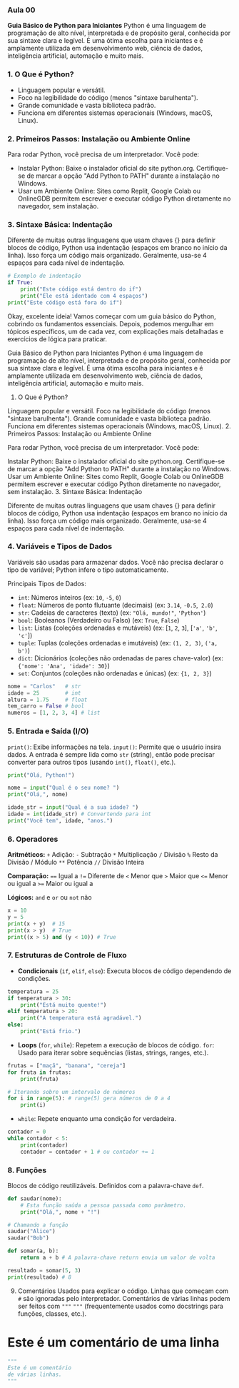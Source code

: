 ### Aula 00

**Guia Básico de Python para Iniciantes**
Python é uma linguagem de programação de alto nível, interpretada e de propósito geral, conhecida por sua sintaxe clara e legível. É uma ótima escolha para iniciantes e é amplamente utilizada em desenvolvimento web, ciência de dados, inteligência artificial, automação e muito mais.   

### 1. O Que é Python?
- Linguagem popular e versátil.
- Foco na legibilidade do código (menos "sintaxe barulhenta").
- Grande comunidade e vasta biblioteca padrão.
- Funciona em diferentes sistemas operacionais (Windows, macOS, Linux).

### 2. Primeiros Passos: Instalação ou Ambiente Online
Para rodar Python, você precisa de um interpretador. Você pode:

- Instalar Python: Baixe o instalador oficial do site python.org. Certifique-se de marcar a opção "Add Python to PATH" durante a instalação no Windows.
- Usar um Ambiente Online: Sites como Replit, Google Colab ou OnlineGDB permitem escrever e executar código Python diretamente no navegador, sem instalação.

### 3. Sintaxe Básica: Indentação
Diferente de muitas outras linguagens que usam chaves {} para definir blocos de código, Python usa indentação (espaços em branco no início da linha). Isso força um código mais organizado. Geralmente, usa-se 4 espaços para cada nível de indentação.

```python
# Exemplo de indentação
if True:
    print("Este código está dentro do if")
    print("Ele está identado com 4 espaços")
print("Este código está fora do if")
```

Okay, excelente ideia! Vamos começar com um guia básico do Python, cobrindo os fundamentos essenciais. Depois, podemos mergulhar em tópicos específicos, um de cada vez, com explicações mais detalhadas e exercícios de lógica para praticar.

Guia Básico de Python para Iniciantes
Python é uma linguagem de programação de alto nível, interpretada e de propósito geral, conhecida por sua sintaxe clara e legível. É uma ótima escolha para iniciantes e é amplamente utilizada em desenvolvimento web, ciência de dados, inteligência artificial, automação e muito mais.   

1. O Que é Python?

Linguagem popular e versátil.
Foco na legibilidade do código (menos "sintaxe barulhenta").
Grande comunidade e vasta biblioteca padrão.
Funciona em diferentes sistemas operacionais (Windows, macOS, Linux).
2. Primeiros Passos: Instalação ou Ambiente Online

Para rodar Python, você precisa de um interpretador. Você pode:

Instalar Python: Baixe o instalador oficial do site python.org. Certifique-se de marcar a opção "Add Python to PATH" durante a instalação no Windows.
Usar um Ambiente Online: Sites como Replit, Google Colab ou OnlineGDB permitem escrever e executar código Python diretamente no navegador, sem instalação.
3. Sintaxe Básica: Indentação

Diferente de muitas outras linguagens que usam chaves {} para definir blocos de código, Python usa indentação (espaços em branco no início da linha). Isso força um código mais organizado. Geralmente, usa-se 4 espaços para cada nível de indentação.

### 4. Variáveis e Tipos de Dados

Variáveis são usadas para armazenar dados. Você não precisa declarar o tipo de variável; Python infere o tipo automaticamente.

Principais Tipos de Dados:

- `int`: Números inteiros (ex: `10`, `-5`, `0`)
- `float`: Números de ponto flutuante (decimais) (ex: `3.14`, `-0.5`,` 2.0`)
- `str`: Cadeias de caracteres (texto) (ex: `"Olá, mundo!"`, `'Python'`)
- `bool`: Booleanos (Verdadeiro ou Falso) (ex: `True`, `False`)
- `list`: Listas (coleções ordenadas e mutáveis) (ex: [`1`, `2`, `3`], [`'a'`, `'b'`, `'c'`])
- `tuple`: Tuplas (coleções ordenadas e imutáveis) (ex: `(1, 2, 3)`, `('a, b')`)
- `dict`: Dicionários (coleções não ordenadas de pares chave-valor) (ex: `{'nome': 'Ana', 'idade': 30}`)
- `set`: Conjuntos (coleções não ordenadas e únicas) (ex: `{1, 2, 3}`)

```python
nome = "Carlos"   # str
idade = 25        # int
altura = 1.75     # float
tem_carro = False # bool
numeros = [1, 2, 3, 4] # list
```

### 5. Entrada e Saída (I/O)

`print()`: Exibe informações na tela.
`input()`: Permite que o usuário insira dados. A entrada é sempre lida como `str` (string), então pode precisar converter para outros tipos (usando `int()`, `float()`, etc.).

```python
print("Olá, Python!")

nome = input("Qual é o seu nome? ")
print("Olá,", nome)

idade_str = input("Qual é a sua idade? ")
idade = int(idade_str) # Convertendo para int
print("Você tem", idade, "anos.")
```

### 6. Operadores

**Aritméticos:** 
`+` Adição:
`-` Subtração
`*` Multiplicação 
`/` Divisão 
`%` Resto da Divisão / Módulo
`**` Potência 
`//` Divisão Inteira 

**Comparação:**
`==` Igual a
`!=` Diferente de
`<` Menor que
`>` Maior que
`<=` Menor ou igual a
`>=` Maior ou igual a

**Lógicos:** 
`and` e
`or` ou
`not` não

```python
x = 10
y = 5
print(x + y)  # 15
print(x > y)  # True
print((x > 5) and (y < 10)) # True
```

### 7. Estruturas de Controle de Fluxo
- **Condicionais** (`if`, `elif`, `else`): Executa blocos de código dependendo de condições.

```python
temperatura = 25
if temperatura > 30:
    print("Está muito quente!")
elif temperatura > 20:
    print("A temperatura está agradável.")
else:
    print("Está frio.")
```

- **Loops** (`for`, `while`): Repetem a execução de blocos de código.
`for`: Usado para iterar sobre sequências (listas, strings, ranges, etc.).

```python
frutas = ["maçã", "banana", "cereja"]
for fruta in frutas:
    print(fruta)

# Iterando sobre um intervalo de números
for i in range(5): # range(5) gera números de 0 a 4
    print(i)
```

- `while`: Repete enquanto uma condição for verdadeira.

```python
contador = 0
while contador < 5:
    print(contador)
    contador = contador + 1 # ou contador += 1
```

### 8. Funções
Blocos de código reutilizáveis. Definidos com a palavra-chave `def`.
```python
def saudar(nome):
    # Esta função saúda a pessoa passada como parâmetro.
    print("Olá,", nome + "!")

# Chamando a função
saudar("Alice")
saudar("Bob")

def somar(a, b):
    return a + b # A palavra-chave return envia um valor de volta

resultado = somar(5, 3)
print(resultado) # 8
```

9. Comentários
Usados para explicar o código. Linhas que começam com `#` são ignoradas pelo interpretador. Comentários de várias linhas podem ser feitos com `"""` `"""` (frequentemente usados como docstrings para funções, classes, etc.).

# Este é um comentário de uma linha

```python
"""
Este é um comentário
de várias linhas.
"""
```

